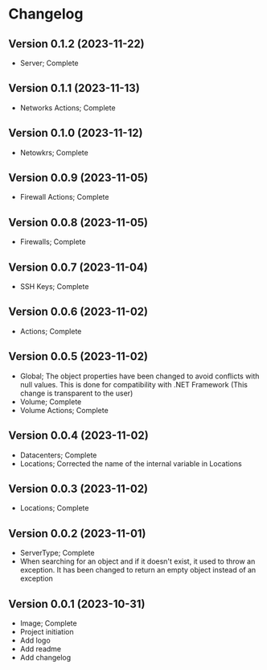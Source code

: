 # Changelog

## Version 0.1.2 (2023-11-22)
- Server; Complete

## Version 0.1.1 (2023-11-13)
- Networks Actions; Complete

## Version 0.1.0 (2023-11-12)
- Netowkrs; Complete

## Version 0.0.9 (2023-11-05)
- Firewall Actions; Complete

## Version 0.0.8 (2023-11-05)
- Firewalls; Complete

## Version 0.0.7 (2023-11-04)
- SSH Keys; Complete

## Version 0.0.6 (2023-11-02)
- Actions; Complete

## Version 0.0.5 (2023-11-02)
- Global; The object properties have been changed to avoid conflicts with null values. This is done for compatibility with .NET Framework (This change is transparent to the user)
- Volume; Complete
- Volume Actions; Complete

## Version 0.0.4 (2023-11-02)
- Datacenters; Complete
- Locations; Corrected the name of the internal variable in Locations

## Version 0.0.3 (2023-11-02)
- Locations; Complete

## Version 0.0.2 (2023-11-01)
- ServerType; Complete
- When searching for an object and if it doesn't exist, it used to throw an exception. It has been changed to return an empty object instead of an exception

## Version 0.0.1 (2023-10-31)
- Image; Complete
- Project initiation
- Add logo
- Add readme
- Add changelog
